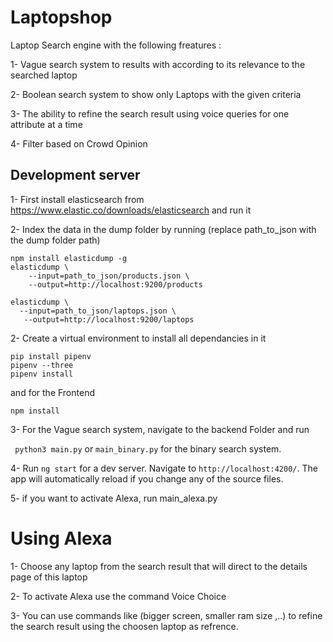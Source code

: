 # Laptopshop

Laptop Search engine with the following freatures :

1- Vague search system to results with according to its relevance to the searched laptop

2- Boolean search system to show only Laptops with the given criteria

3- The ability to refine the search result using voice queries for one attribute at a time

4- Filter based on Crowd Opinion

## Development server

1- First install elasticsearch from https://www.elastic.co/downloads/elasticsearch and run it

2- Index the data in the dump folder by running (replace path_to_json with the dump folder path)
```
npm install elasticdump -g
elasticdump \
  	--input=path_to_json/products.json \
	--output=http://localhost:9200/products

elasticdump \
  --input=path_to_json/laptops.json \
   --output=http://localhost:9200/laptops
```
2- Create a virtual environment to install all dependancies in it

```
pip install pipenv
pipenv --three
pipenv install

```
and for the Frontend

```npm install```

3- For the Vague search system, navigate to the backend Folder and run

` python3 main.py`
or
`main_binary.py`  for the binary search system.

4- Run `ng start` for a dev server. Navigate to `http://localhost:4200/`. The app will automatically reload if you change any of the source files.

5- if you want to activate Alexa, run main_alexa.py 

# Using Alexa

1- Choose any laptop from the search result that will direct to the details page of this laptop

2- To activate Alexa use the command Voice Choice

3- You can use commands like (bigger screen, smaller ram size ,..) to refine the search result using the choosen laptop as refrence.
